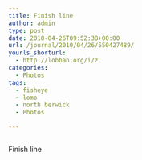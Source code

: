 ```yaml
---
title: Finish line
author: admin
type: post
date: 2010-04-26T09:52:38+00:00
url: /journal/2010/04/26/550427489/
yourls_shorturl:
  - http://lobban.org/i/z
categories:
  - Photos
tags:
  - fisheye
  - lomo
  - north berwick
  - Photos

---
```

<div class="figure">
  <img src="http://andy.lobban.org/photo/1280/550427489/1/tumblr_l1ha3qWn0D1qzrl7b" alt="" />
</div>

Finish line